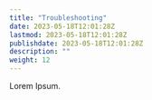 ```yaml
---
title: "Troubleshooting"
date: 2023-05-18T12:01:28Z
lastmod: 2023-05-18T12:01:28Z
publishdate: 2023-05-18T12:01:28Z
description: ""
weight: 12
---
```


Lorem Ipsum.
